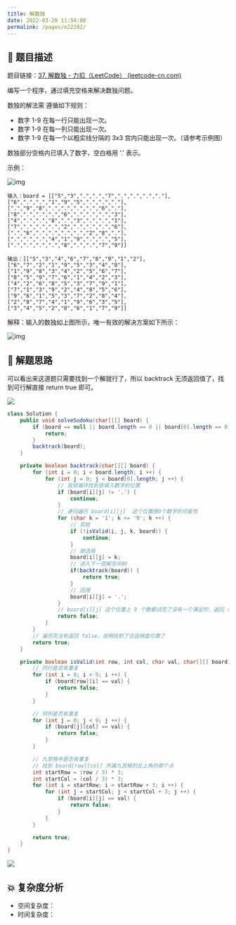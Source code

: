 ```yaml
---
title: 解数独
date: 2022-03-20 11:54:00
permalink: /pages/e22282/
---
```


## 📃 题目描述

题目链接：[37. 解数独 - 力扣（LeetCode） (leetcode-cn.com)](https://leetcode-cn.com/problems/sudoku-solver/)

编写一个程序，通过填充空格来解决数独问题。

数独的解法需 遵循如下规则：

- 数字 1-9 在每一行只能出现一次。
- 数字 1-9 在每一列只能出现一次。
- 数字 1-9 在每一个以粗实线分隔的 3x3 宫内只能出现一次。（请参考示例图）

数独部分空格内已填入了数字，空白格用 '.' 表示。

示例：

![img](https://assets.leetcode-cn.com/aliyun-lc-upload/uploads/2021/04/12/250px-sudoku-by-l2g-20050714svg.png)

```
输入：board = [["5","3",".",".","7",".",".",".","."],["6",".",".","1","9","5",".",".","."],[".","9","8",".",".",".",".","6","."],["8",".",".",".","6",".",".",".","3"],["4",".",".","8",".","3",".",".","1"],["7",".",".",".","2",".",".",".","6"],[".","6",".",".",".",".","2","8","."],[".",".",".","4","1","9",".",".","5"],[".",".",".",".","8",".",".","7","9"]]
```

```
输出：[["5","3","4","6","7","8","9","1","2"],["6","7","2","1","9","5","3","4","8"],["1","9","8","3","4","2","5","6","7"],["8","5","9","7","6","1","4","2","3"],["4","2","6","8","5","3","7","9","1"],["7","1","3","9","2","4","8","5","6"],["9","6","1","5","3","7","2","8","4"],["2","8","7","4","1","9","6","3","5"],["3","4","5","2","8","6","1","7","9"]]
```


解释：输入的数独如上图所示，唯一有效的解决方案如下所示：

![img](https://assets.leetcode-cn.com/aliyun-lc-upload/uploads/2021/04/12/250px-sudoku-by-l2g-20050714_solutionsvg.png)

## 🔔 解题思路

可以看出来这道题只需要找到一个解就行了，所以 backtrack 无须返回值了，找到可行解直接 return true 即可。

![](https://cs-wiki.oss-cn-shanghai.aliyuncs.com/img/20220317151504.png)


```java
class Solution {
    public void solveSudoku(char[][] board) {
        if (board == null || board.length == 0 || board[0].length == 0) {
            return;
        }
        backtrack(board);
    }

    private boolean backtrack(char[][] board) {
        for (int i = 0; i < board.length; i ++) {
            for (int j = 0; j < board[0].length; j ++) {
                // 双层循环找到该填入数字的位置
                if (board[i][j] != '.') {
                    continue;
                }
                // 递归遍历 board[i][j]  这个位置放9个数字的可能性
                for (char k = '1'; k <= '9'; k ++) {
                    // 剪枝
                    if (!isValid(i, j, k, board)) {
                        continue;
                    }
                    // 做选择
                    board[i][j] = k;
                    // 进入下一层解空间树
                    if(backtrack(board)) {
                        return true;
                    }
                    // 回溯
                    board[i][j] = '.';
                }
                // board[i][j] 这个位置上 9 个数都试完了没有一个满足的，返回 false
                return false;
            }
        }
        // 遍历完没有返回 false，说明找到了合适棋盘位置了
        return true;
    }

    private boolean isValid(int row, int col, char val, char[][] board) {
        // 同行是否有重复
        for (int i = 0; i < 9; i ++) {
            if (board[row][i] == val) {
                return false;
            }
        }

        // 同列是否有重复
        for (int j = 0; j < 9; j ++) {
            if (board[j][col] == val) {
                return false;
            }
        }

        // 九宫格中是否有重复
        // 找到 board[row][col] 所属九宫格的左上角的那个点
        int startRow = (row / 3) * 3; 
        int startCol = (col / 3) * 3;
        for (int i = startRow; i < startRow + 3; i ++) {
            for (int j = startCol; j < startCol + 3; j ++) {
                if (board[i][j] == val) {
                    return false;
                }
            }
        }

        return true;
    }
}
```

![](https://cs-wiki.oss-cn-shanghai.aliyuncs.com/img/20211227223708.png)

## 💥 复杂度分析

- 空间复杂度：
- 时间复杂度：

